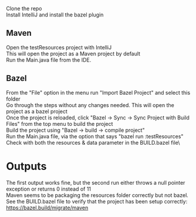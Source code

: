 Clone the repo\
Install IntelliJ and install the bazel plugin

## Maven
Open the testResources project with IntelliJ\
This will open the project as a Maven project by default\
Run the Main.java file from the IDE.

## Bazel
From the "File" option in the menu run "Import Bazel Project" and select this folder\
Go through the steps without any changes needed. This will open the project as a bazel project\
Once the project is reloaded, click "Bazel -> Sync -> Sync Project with Build Files" from the top menu to build the project\
Build the project using "Bazel -> build -> compile project"\
Run the Main.java file, via the option that says "bazel run :testResources"
Check with both the resources & data parameter in the BUILD.bazel file\

# Outputs
The first output works fine, but the second run either throws a null pointer exception or returns 0 instead of 11\
Maven seems to be packaging the resources folder correctly but not bazel.\
See the BUILD.bazel file to verify that the project has been setup correctly: https://bazel.build/migrate/maven
